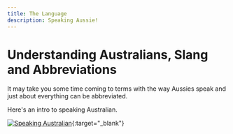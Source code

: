 ```yaml
---
title: The Language
description: Speaking Aussie!
---
```


# Understanding Australians, Slang and Abbreviations

It may take you some time coming to terms with the way Aussies speak and just about everything can be abbreviated.

Here's an intro to speaking Australian.

[![Speaking Australian](http://img.youtube.com/vi/yDb_WsAt_Z0/0.jpg)](http://www.youtube.com/watch?v=yDb_WsAt_Z0 'How to speak Australian'){:target="\_blank"}
